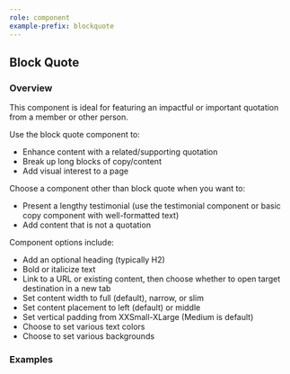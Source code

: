 ```yaml
---
role: component
example-prefix: blockquote
---
```


## Block Quote

### Overview

This component is ideal for featuring an impactful or important quotation from a member or other person.

Use the block quote component to:

* Enhance content with a related/supporting quotation
* Break up long blocks of copy/content
* Add visual interest to a page

Choose a component other than block quote when you want to:

* Present a lengthy testimonial (use the testimonial component or basic copy component with well-formatted text)
* Add content that is not a quotation

Component options include:

* Add an optional heading (typically H2)
* Bold or italicize text
* Link to a URL or existing content, then choose whether to open target destination in a new tab
* Set content width to full (default), narrow, or slim
* Set content placement to left (default) or middle
* Set vertical padding from XXSmall-XLarge (Medium is default)
* Choose to set various text colors
* Choose to set various backgrounds

### Examples
